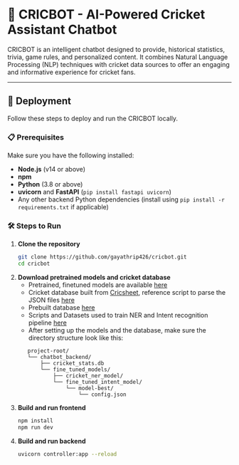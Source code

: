 # 🏏 CRICBOT - AI-Powered Cricket Assistant Chatbot

CRICBOT is an intelligent chatbot designed to provide, historical statistics, trivia, game rules, and personalized content. It combines Natural Language Processing (NLP) techniques with cricket data sources to offer an engaging and informative experience for cricket fans.

---

## 🚀 Deployment

Follow these steps to deploy and run the CRICBOT locally.

### 📋 Prerequisites

Make sure you have the following installed:

- **Node.js** (v14 or above)
- **npm**
- **Python** (3.8 or above)
- **uvicorn** and **FastAPI** (`pip install fastapi uvicorn`)
- Any other backend Python dependencies (install using `pip install -r requirements.txt` if applicable)

### 🛠️ Steps to Run

1. **Clone the repository**
   ```bash
   git clone https://github.com/gayathrip426/cricbot.git
   cd cricbot
2. **Download pretrained models and cricket database**
   - Pretrained, finetuned models are available [here](https://drive.google.com/drive/folders/161_Tc9hq45wVkzgcFmCsQJdA7gA7Va5n?usp=sharing)
   - Cricket database built from [Cricsheet](https://cricsheet.org/downloads/), reference script to parse the JSON files [here](https://drive.google.com/file/d/1yJKPoiuarmCd9sy7BVMkZKTcyduZ8XfU/view?usp=sharing)
   - Prebuilt database [here](https://drive.google.com/file/d/1uvPzsCimeqRzB8VMgZqkOprXggF-IOWr/view?usp=sharing)
   - Scripts and Datasets used to train NER and Intent recognition pipeline [here](https://drive.google.com/drive/folders/1cHM1R2woh-kgiY--x_4oJdj65iismOe5?usp=sharing)
   - After setting up the models and the database, make sure the directory structure look like this:
   ```text
      project-root/
      └── chatbot_backend/
          ├── cricket_stats.db
          └── fine_tuned_models/
              ├── cricket_ner_model/
              └── fine_tuned_intent_model/
                  └── model-best/
                      └── config.json
      ```
2. **Build and run frontend**
   ```bash
   npm install
   npm run dev
3. **Build and run backend**
   ```bash
   uvicorn controller:app --reload
